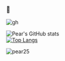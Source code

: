 ### 👋

![gh](https://github.com/pear25/pear25/assets/82131191/ef7173b9-a9d1-4d62-97bb-34fb9d3c7870)

![Pear's GitHub stats](https://github-readme-stats.vercel.app/api?username=pear25&show_icons=true&theme=transparent)
<br />
[![Top Langs](https://github-readme-stats.vercel.app/api/top-langs/?username=pear25&hide=jupyternotebook&layout=compact)](https://github.com/anuraghazra/github-readme-stats)

<p><img align="center" src="https://github-readme-streak-stats.herokuapp.com/?user=pear25&" alt="pear25" /></p>
<!--
**pear25/pear25** is a ✨ _special_ ✨ repository because its `README.md` (this file) appears on your GitHub profile.

Here are some ideas to get you started:

- 🔭 I’m currently working on ...
- 🌱 I’m currently learning ...
- 👯 I’m looking to collaborate on ...
- 🤔 I’m looking for help with ...
- 💬 Ask me about ...
- 📫 How to reach me: ...
- 😄 Pronouns: ...
- ⚡ Fun fact: ...
-->
